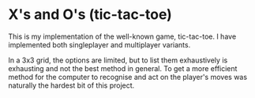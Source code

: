 # X's and O's (tic-tac-toe)

This is my implementation of the well-known game, tic-tac-toe. I have implemented both singleplayer and multiplayer variants.

In a 3x3 grid, the options are limited, but to list them exhaustively is exhausting and not the best method in general. To get a more efficient method for the computer to recognise and act on the player's moves was naturally the hardest bit of this project.
